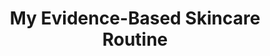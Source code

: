 ---
title: My Evidence-Based Skincare Routine
description: So what is the perfect productive skincare routine? There are zillions
  of skincare products out there, from avocado face masks to LED therapy and snail-slime
  face creams. However, you can get 90% of the possible benefits with just 3 or 4
  products, which I include in my Productive Skincare Routine. Enjoy :)
link: https://youtu.be/OrElyY7MFVs
creator: Ali Abdaal
tag: Routine
tags: Ali Abdaal,Ali abdal,morning routine,productive morning routine,productive habits,skincare,men
  skincare,skincare routine,skin care,routine,men skincare routine,how to get clear
  skin,how to get smooth skin,how to clear skin for men,how to get smooth skin for
  men,moisturizer,skincare routines 2022,skincare routines asmr,skincare routines
  acne,skincare routines dermatologist
layout: post
---